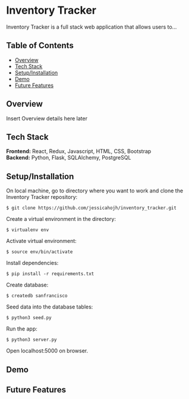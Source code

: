 # Inventory Tracker

Inventory Tracker is a full stack web application that allows users to... 

## Table of Contents
* [Overview](#overview)<br/>
* [Tech Stack](#techstack)<br/>
* [Setup/Installation](#installation)<br/>
* [Demo](#demo)<br/>
* [Future Features](#features)

<a name="overview"/></a>
## Overview

Insert Overview details here later

<a name="techstack"/></a>
## Tech Stack
**Frontend:** React, Redux, Javascript, HTML, CSS, Bootstrap</br>
**Backend:** Python, Flask, SQLAlchemy, PostgreSQL<br/>

<a name="installation"/></a>
## Setup/Installation

On local machine, go to directory where you want to work and clone the Inventory Tracker repository:
```
$ git clone https://github.com/jessicahojh/inventory_tracker.git
```
Create a virtual environment in the directory:
```
$ virtualenv env
```
Activate virtual environment:
```
$ source env/bin/activate
```
Install dependencies:
```
$ pip install -r requirements.txt
```
Create database:
```
$ createdb sanfrancisco
```
Seed data into the database tables:
```
$ python3 seed.py
```
Run the app:
```
$ python3 server.py
```
Open localhost:5000 on browser.

<a name="demo"/></a>
## Demo

<a name="features"/></a>
## Future Features
